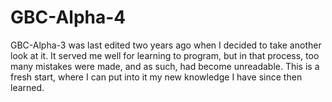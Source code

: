 # GBC-Alpha-4

GBC-Alpha-3 was last edited two years ago when I decided to take another look at it.
It served me well for learning to program, but in that process, too many mistakes
were made, and as such, had become unreadable. This is a fresh start, where I can
put into it my new knowledge I have since then learned.
